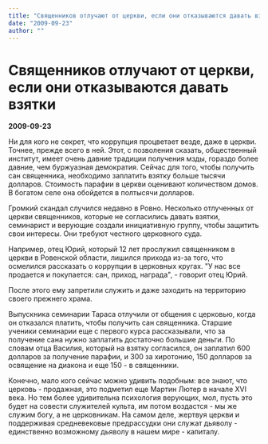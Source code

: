 ```yaml
---
title: "Священников отлучают от церкви, если они отказываются давать взятки"
date: "2009-09-23"
author: ""
---
```


# Священников отлучают от церкви, если они отказываются давать взятки

**2009-09-23** 

Ни для кого не секрет, что коррупция процветает везде, даже в церкви. Точнее, прежде всего в ней. Этот, с позволения сказать, общественный институт, имеет очень давние традиции получения мзды, гораздо более давние, чем буржуазная демократия. Сейчас для того, чтобы получить сан священника, необходимо заплатить взятку больше тысячи долларов. Стоимость парафии в церкви оценивают количеством домов. В богатом селе она обойдется в полтысячи долларов.

Громкий скандал случился недавно в Ровно. Несколько отлученных от церкви священников, которые не согласились давать взятки, семинарист и верующие создали инициативную группу, чтобы защитить свои интересы. Они требуют честного церковного суда.

Например, отец Юрий, который 12 лет прослужил священником в церкви в Ровенской области, лишился прихода из-за того, что осмелился рассказать о коррупции в церковных кругах. "У нас все продается и покупается: сан, приход, награда", - говорит отец Юрий.

После этого ему запретили служить и даже заходить на территорию своего прежнего храма.

Выпускника семинарии Тараса отлучили от общения с церковью, когда он отказался платить, чтобы получить сан священника. Старшие ученики семинарии еще с первого курса рассказывали, что за получение сана нужно заплатить достаточно большие деньги. По словам отца Василия, который на взятку согласился, он заплатил 600 долларов за получение парафии, и 300 за хиротонию, 150 долларов за освящение на диакона и еще 150 - в священники.

Конечно, мало кого сейчас можно удивить подобным: все знают, что церковь - продажная, это подметил еще Мартин Лютер в начале ХVI века. Но тем более удивительна психология верующих, мол, пусть это будет на совести служителей культа, им потом воздастся - мы же служим богу, а не церковникам. На самом деле, жертвуя церкви и поддерживая средневековые предрассудки они служат дьяволу - единственно возможному дьяволу в нашем мире - капиталу.